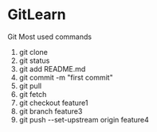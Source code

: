 # GitLearn
Git Most used commands
1. git clone <Repository url>
2. git status
3. git add README.md
4. git commit -m "first commit"
5. git pull
6. git fetch
7. git checkout feature1
8. git branch feature3  
9. git push --set-upstream origin feature4